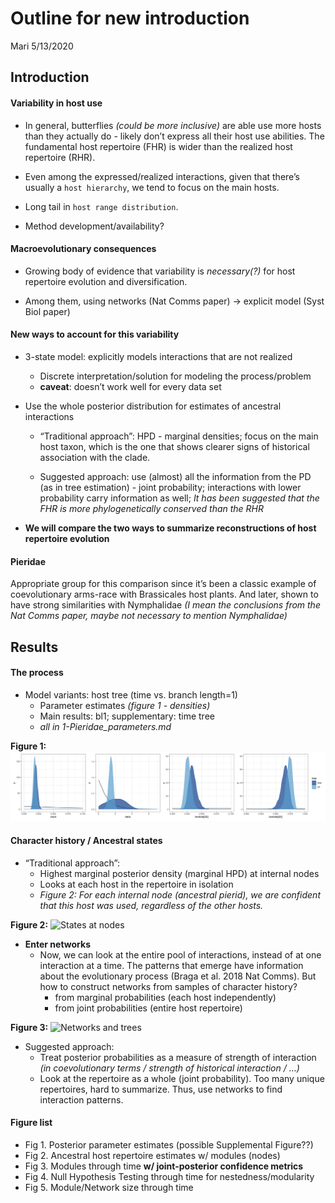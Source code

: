 Outline for new introduction
================
Mari
5/13/2020

## Introduction

#### Variability in host use

  - In general, butterflies *(could be more inclusive)* are able use
    more hosts than they actually do - likely don’t express all their
    host use abilities. The fundamental host repertoire (FHR) is wider
    than the realized host repertoire (RHR).

  - Even among the expressed/realized interactions, given that there’s
    usually a `host hierarchy`, we tend to focus on the main hosts.

  - Long tail in `host range distribution`.

  - Method development/availability?

#### Macroevolutionary consequences

  - Growing body of evidence that variability is *necessary(?)* for host
    repertoire evolution and diversification.

  - Among them, using networks (Nat Comms paper) -\> explicit model
    (Syst Biol paper)

#### New ways to account for this variability

  - 3-state model: explicitly models interactions that are not realized
    
      - Discrete interpretation/solution for modeling the
        process/problem
      - **caveat**: doesn’t work well for every data set

  - Use the whole posterior distribution for estimates of ancestral
    interactions
    
      - “Traditional approach”: HPD - marginal densities; focus on the
        main host taxon, which is the one that shows clearer signs of
        historical association with the clade.
    
      - Suggested approach: use (almost) all the information from the PD
        (as in tree estimation) - joint probability; interactions with
        lower probability carry information as well; *It has been
        suggested that the FHR is more phylogenetically conserved than
        the RHR*

  - **We will compare the two ways to summarize reconstructions of host
    repertoire evolution**

#### Pieridae

Appropriate group for this comparison since it’s been a classic example
of coevolutionary arms-race with Brassicales host plants. And later,
shown to have strong similarities with Nymphalidae *(I mean the
conclusions from the Nat Comms paper, maybe not necessary to mention
Nymphalidae)*

## Results

#### The process

  - Model variants: host tree (time vs. branch length=1)
      - Parameter estimates *(figure 1 - densities)*
      - Main results: bl1; supplementary: time tree
      - *all in 1-Pieridae\_parameters.md*

**Figure 1:**
![Densities](./1-Pieridae_parameters_files/figure-gfm/densities-1.png)

#### Character history / Ancestral states

  - “Traditional approach”:
      - Highest marginal posterior density (marginal HPD) at internal
        nodes  
      - Looks at each host in the repertoire in isolation
      - *Figure 2: For each internal node (ancestral pierid), we are
        confident that this host was used, regardless of the other
        hosts.*

**Figure 2:** ![States at nodes](./figures_pdf/Fig2.png)

  - **Enter networks**
      - Now, we can look at the entire pool of interactions, instead of
        at one interaction at a time. The patterns that emerge have
        information about the evolutionary process (Braga et al. 2018
        Nat Comms). But how to construct networks from samples of
        character history?
          - from marginal probabilities (each host independently)
          - from joint probabilities (entire host repertoire)

**Figure 3:** ![Networks and trees](./figures_pdf/Fig3.png)

  - Suggested approach:
      - Treat posterior probabilities as a measure of strength of
        interaction *(in coevolutionary terms / strength of historical
        interaction / …)*
      - Look at the repertoire as a whole (joint probability). Too many
        unique repertoires, hard to summarize. Thus, use networks to
        find interaction patterns.

#### Figure list

  - Fig 1. Posterior parameter estimates (possible Supplemental
    Figure??)
  - Fig 2. Ancestral host repertoire estimates w/ modules (nodes)
  - Fig 3. Modules through time **w/ joint-posterior confidence
    metrics**
  - Fig 4. Null Hypothesis Testing through time for
    nestedness/modularity
  - Fig 5. Module/Network size through time
